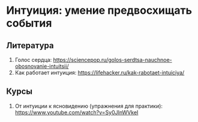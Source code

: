 # Интуиция: умение предвосхищать события

## Литература
1. Голос сердца: https://sciencepop.ru/golos-serdtsa-nauchnoe-obosnovanie-intuitsii/
2. Как работает интуиция: https://lifehacker.ru/kak-rabotaet-intuiciya/

## Курсы
1. От интуиции к ясновидению (упражнения для практики): https://www.youtube.com/watch?v=Sy0JInWVkeI

